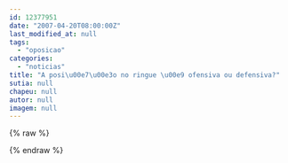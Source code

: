 ```yaml
---
id: 12377951
date: "2007-04-20T08:00:00Z"
last_modified_at: null
tags:
  - "oposicao"
categories:
  - "noticias"
title: "A posi\u00e7\u00e3o no ringue \u00e9 ofensiva ou defensiva?"
sutia: null
chapeu: null
autor: null
imagem: null
---
```

{% raw %}
<p> </p>
{% endraw %}